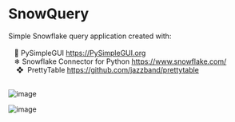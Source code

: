 # SnowQuery
Simple Snowflake query application created with: <br>
<br>
&nbsp;&nbsp;&nbsp;🐍 PySimpleGUI https://PySimpleGUI.org <br>
&nbsp;&nbsp;&nbsp;❄ Snowflake Connector for Python https://www.snowflake.com/ <br>
&nbsp;&nbsp;&nbsp;&nbsp;❖&nbsp;&nbsp;PrettyTable https://github.com/jazzband/prettytable <br>
<br>

![image](https://user-images.githubusercontent.com/11447810/191049877-b7f2d31b-3dd3-4841-add8-c8b7dfb08126.png)

![image](https://user-images.githubusercontent.com/11447810/191332253-b0c4d6ed-4e12-4e72-b01b-1227bb01c6bf.png)
